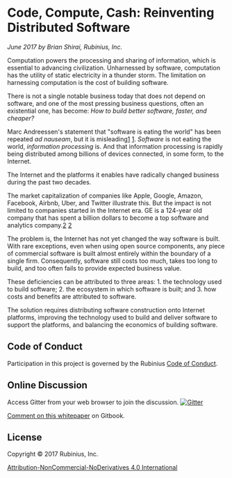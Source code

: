 # Code, Compute, Cash: Reinventing Distributed Software

_June 2017 by Brian Shirai, Rubinius, Inc._

Computation powers the processing and sharing of information, which is essential to advancing civilization. Unharnessed by software, computation has the utility of static electricity in a thunder storm. The limitation on harnessing computation is the cost of building software.

There is not a single notable business today that does not depend on software, and one of the most pressing business questions, often an existential one, has become: _How to build better software, faster, and cheaper?_

Marc Andreessen's statement that "software is eating the world" has been repeated _ad nauseam_, but it is misleading[1] [1]. _Software_ is not eating the world, _information processing_ is. And that information processing is rapidly being distributed among billions of devices connected, in some form, to the Internet.

The Internet and the platforms it enables have radically changed business during the past two decades.

The market capitalization of companies like Apple, Google, Amazon, Facebook, Airbnb, Uber, and Twitter illustrate this. But the impact is not limited to companies started in the Internet era. GE is a 124-year old company that has spent a billion dollars to become a top software and analytics company.[2] [2]

The problem is, the Internet has not yet changed the way software is built. With rare exceptions, even when using open source components, any piece of commercial software is built almost entirely within the boundary of a single firm. Consequently, software still costs too much, takes too long to build, and too often fails to provide expected business value.

These deficiencies can be attributed to three areas: 1. the technology used to build software; 2. the ecosystem in which software is built; and 3. how costs and benefits are attributed to software.

The solution requires distributing software construction onto Internet platforms, improving the technology used to build and deliver software to support the platforms, and balancing the economics of building software.

## Code of Conduct

Participation in this project is governed by the Rubinius [Code of Conduct](http://rubinius.com/code-of-conduct/).

## Online Discussion

Access Gitter from your web browser to join the discussion.  [![Gitter](https://badges.gitter.im/Join%20Chat.svg)](https://gitter.im/rubinius/rubinius)

[Comment on this whitepaper](https://www.gitbook.com/read/book/rubinius/whitepaper-code-compute-cash) on Gitbook.

## License

Copyright &copy; 2017 Rubinius, Inc.

[Attribution-NonCommercial-NoDerivatives 4.0 International](https://creativecommons.org/licenses/by-nc-nd/4.0/legalcode)

[1]: https://online.wsj.com/article/SB10001424053111903480904576512250915629460.html "Why Software is Eating the World"
[2]: https://www.ge.com/digital/blog/waking-up-software-analytics-company-building-intelligence-machines-systems "Waking Up as a Software and Analytics Company"
